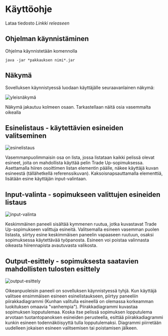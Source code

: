 # Käyttöohje

Lataa tiedosto *Linkki releaseen*

## Ohjelman käynnistäminen

Ohjelma käynnistetään komennolla 

```
java -jar *pakkauksen nimi*.jar
```

## Näkymä
Sovelluksen käynnistyessä luodaan käyttäjälle seuraavanlainen näkymä:

![yleisnäkymä](https://github.com/viljamiLatvala/ohjelmistotekniikka/blob/master/dokumentaatio/nakyma1.PNG)

Näkymä jakautuu kolmeen osaan. Tarkastellaan näitä osia vasemmalta oikealla

## Esinelistaus - käytettävien esineiden valitseminen

![esinelistaus](https://github.com/viljamiLatvala/ohjelmistotekniikka/blob/master/dokumentaatio/nakyma2.png)

Vasemmanpuolimmaisin osa on lista, jossa listataan kaikki pelissä olevat esineet, joita on mahdollista käyttää pelin Trade Up-sopimuksessa. Asettamalla hiiren osoittimen listan elementin päälle, näkee käyttäjä kuvan esineestä (tällähetkellä referenssikuvan). Kaksoisnapsauttamalla elementtiä, lisätään esine käyttäjän input-valintaan.
## Input-valinta - sopimukseen valittujen esineiden listaus

![input-valinta](https://github.com/viljamiLatvala/ohjelmistotekniikka/blob/master/dokumentaatio/nakyma3.png)

Keskimmäinen paneeli sisältää kymmenen ruutua, jotka kuvastavat Trade Up-sopimukseen valittuja esineitä. Valitsemalla esineen vasemman puolen listasta, siirtyy esine keskimmäisen paneelin vapaaseen ruutuun, osaksi sopimuksessa käytettävää työpanosta. Esineen voi poistaa valinnasta oikeasta hiirennapista avautuvasta valikosta.

## Output-esittely - sopimuksesta saatavien mahdollisten tulosten esittely

![output-esittely](https://github.com/viljamiLatvala/ohjelmistotekniikka/blob/master/dokumentaatio/nakyma4.png)

Oikeanpuoleisin paneeli on sovelluksen käynnistyessä tyhjä. Kun käyttäjä valitsee ensimmäisen esineen esinelistaukseen, piirtyy paneeliin piirakkadiagrammi (Kunhan valitulla esineellä on olemassa korkeamman luokituksen omaavia "vanhempia"). Piirakkadiagrammi kuvastaa sopimuksen lopputulemaa. Koska itse pelissä sopimuksen lopputulema arvotaan tuotantopanoksen esineiden perusteella, esittää piirakkadiagrammi kunkin esineen todennäköisyyttä tulla lopputulemaksi. Diagrammi piirretään uudelleen jokaisen esineen valitsemisen tai poistamisen jälkeen.
